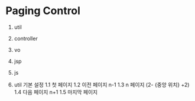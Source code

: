 # Paging Control
1. util
2. controller
3. vo
4. jsp
5. js

1. util
기본 설정
1.1 첫 페이지
1.2 이전 페이지 n-1 
1.3 n 페이지 (2- {중앙 위치} +2)
1.4 다음 페이지 n+1
1.5 마지막 페이지
